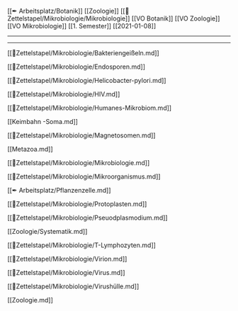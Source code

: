 [[✒ Arbeitsplatz/Botanik]] [[Zoologie]] [[📂Zettelstapel/Mikrobiologie/Mikrobiologie]] [[VO Botanik]] [[VO Zoologie]] [[VO Mikrobiologie]] [[1. Semester]] [[2021-01-08]]

---



---

[[📂Zettelstapel/Mikrobiologie/Bakteriengeißeln.md]]

[[📂Zettelstapel/Mikrobiologie/Endosporen.md]]

[[📂Zettelstapel/Mikrobiologie/Helicobacter-pylori.md]]

[[📂Zettelstapel/Mikrobiologie/HIV.md]]

[[📂Zettelstapel/Mikrobiologie/Humanes-Mikrobiom.md]]

[[Keimbahn -Soma.md]]

[[📂Zettelstapel/Mikrobiologie/Magnetosomen.md]]

[[Metazoa.md]]

[[📂Zettelstapel/Mikrobiologie/Mikrobiologie.md]]

[[📂Zettelstapel/Mikrobiologie/Mikroorganismus.md]]

[[✒ Arbeitsplatz/Pflanzenzelle.md]]

[[📂Zettelstapel/Mikrobiologie/Protoplasten.md]]

[[📂Zettelstapel/Mikrobiologie/Pseuodplasmodium.md]]

[[Zoologie/Systematik.md]]

[[📂Zettelstapel/Mikrobiologie/T-Lymphozyten.md]]

[[📂Zettelstapel/Mikrobiologie/Virion.md]]

[[📂Zettelstapel/Mikrobiologie/Virus.md]]

[[📂Zettelstapel/Mikrobiologie/Virushülle.md]]

[[Zoologie.md]]
